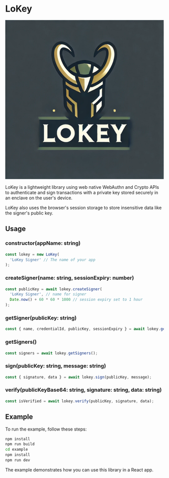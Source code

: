 # LoKey

![LoKey](https://github.com/orbs-network/lokey/blob/main/src/images/lokey-logo2.png?raw=true)

LoKey is a lightweight library using web native WebAuthn and Crypto APIs to authenticate and sign transactions with a private key stored securely in an enclave on the user's device.

LoKey also uses the browser's session storage to store insensitive data like the signer's public key.

## Usage

### constructor(appName: string)

```javascript
const lokey = new LoKey(
  'LoKey Signer' // The name of your app
);
```

### createSigner(name: string, sessionExpiry: number)

```javascript
const publicKey = await lokey.createSigner(
  'LoKey Signer', // name for signer
  Date.now() + 60 * 60 * 1000 // session expiry set to 1 hour
);
```

### getSigner(publicKey: string)

```javascript
const { name, credentialId, publicKey, sessionExpiry } = await lokey.getSigner(publicKey);
```

### getSigners()

```javascript
const signers = await lokey.getSigners();
```

### sign(publicKey: string, message: string)

```javascript
const { signature, data } = await lokey.sign(publicKey, message);
```

### verify(publicKeyBase64: string, signature: string, data: string)

```javascript
const isVerified = await lokey.verify(publicKey, signature, data);
```

## Example

To run the example, follow these steps:

```bash
npm install
npm run build
cd example
npm install
npm run dev
```

The example demonstrates how you can use this library in a React app.
